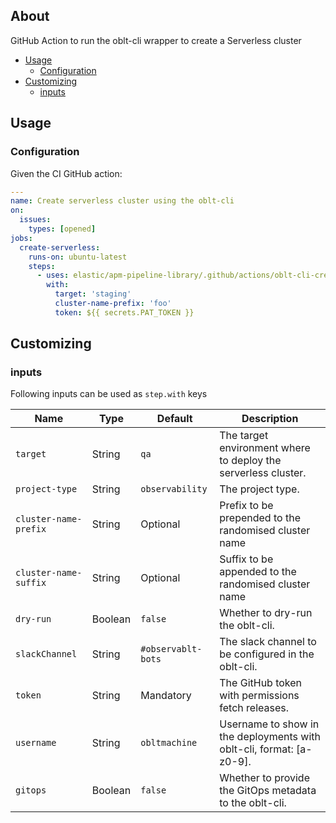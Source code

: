 ## About

GitHub Action to run the oblt-cli wrapper to create a Serverless cluster

* [Usage](#usage)
  * [Configuration](#configuration)
* [Customizing](#customizing)
  * [inputs](#inputs)

## Usage

### Configuration

Given the CI GitHub action:

```yaml
---
name: Create serverless cluster using the oblt-cli
on:
  issues:
    types: [opened]
jobs:
  create-serverless:
    runs-on: ubuntu-latest
    steps:
      - uses: elastic/apm-pipeline-library/.github/actions/oblt-cli-create-serverless@current
        with:
          target: 'staging'
          cluster-name-prefix: 'foo'
          token: ${{ secrets.PAT_TOKEN }}
```

## Customizing

### inputs

Following inputs can be used as `step.with` keys

| Name                        | Type    | Default                     | Description                        |
|-----------------------------|---------|-----------------------------|------------------------------------|
| `target`                    | String  | `qa`                        | The target environment where to deploy the serverless cluster. |
| `project-type`              | String  | `observability`             | The project type. |
| `cluster-name-prefix`       | String  | Optional                    | Prefix to be prepended to the randomised cluster name |
| `cluster-name-suffix`       | String  | Optional                    | Suffix to be appended to the randomised cluster name |
| `dry-run`                   | Boolean | `false`                     | Whether to dry-run the oblt-cli. |
| `slackChannel`              | String  | `#observablt-bots`          | The slack channel to be configured in the oblt-cli. |
| `token`                     | String  | Mandatory                   | The GitHub token with permissions fetch releases. |
| `username`                  | String  | `obltmachine`               | Username to show in the deployments with oblt-cli, format: [a-z0-9]. |
| `gitops`                    | Boolean | `false`                     | Whether to provide the GitOps metadata to the oblt-cli. |
